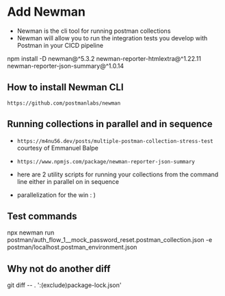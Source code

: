 # Add Newman

- Newman is the cli tool for running postman collections
- Newman will allow you to run the integration tests you develop with Postman in your CICD pipeline

npm install -D newman@^5.3.2 newman-reporter-htmlextra@^1.22.11 newman-reporter-json-summary@^1.0.14

## How to install Newman CLI

`https://github.com/postmanlabs/newman`

## Running collections in parallel and in sequence

- `https://m4nu56.dev/posts/multiple-postman-collection-stress-test` courtesy of Emmanuel Balpe
- `https://www.npmjs.com/package/newman-reporter-json-summary`

- here are 2 utility scripts for running your collections from the command line either in parallel on in sequence
- parallelization for the win : )

## Test commands

npx newman run postman/auth_flow_1__mock_password_reset.postman_collection.json -e postman/localhost.postman_environment.json

## Why not do another diff

git diff -- . ':(exclude)package-lock.json'

